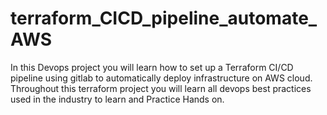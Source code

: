 # terraform_CICD_pipeline_automate_AWS
In this Devops project you will learn how to set up a Terraform CI/CD pipeline using gitlab to automatically deploy infrastructure on AWS cloud.
Throughout this terraform project you will learn all devops best practices used in the industry to learn and Practice Hands on.
